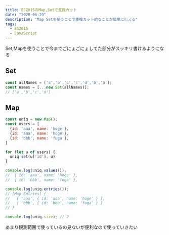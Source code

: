 ```yaml
---
title: ES2015のMap,Setで重複カット
date: "2020-06-29"
description: "Map Setを使うことで重複カット的なことが簡単に行える"
tags:
  - ES2015
  - JavaScript
---
```


Set,Mapを使うことで今までごにょごにょしてた部分がスッキリ書けるようになる

## Set

```javascript
const allNames = ['a','b','c','c','d','b','a'];
const names = [...new Set(allNames)];
// ['a','b','c','d']
```

## Map

```javascript
const uniq = new Map();
const users = [
  {id: 'aaa', name: 'hoge'},
  {id: 'aaa', name: 'hoge'},
  {id: 'bbb', name: 'fuga'},
]

for (let u of users) {
  uniq.set(u['id'], u)
}

console.log(uniq.values());
//  { id: 'aaa', name: 'hoge' },
//  { id: 'bbb', name: 'fuga' },

console.log(uniq.entries());
// [Map Entries] {
//   [ 'aaa', { id: 'aaa', name: 'hoge' } ],
//   [ 'bbb', { id: 'bbb', name: 'fuga' } ]
// }

console.log(uniq.size); // 2
```

あまり観測範囲で使っているの見ないが便利なので使っていきたい

